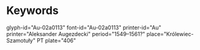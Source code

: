 # Keywords
glyph-id="Au-02a0113"
font-id="Au-02a0113"
printer-id="Au"
printer="Aleksander Augezdecki"
period="1549–1561?"
place="Królewiec-Szamotuły"
PT plate="406"
